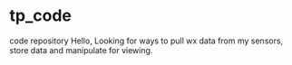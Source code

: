 # tp_code
code repository
Hello, Looking for ways to pull wx data from my sensors, store data and manipulate for viewing.
